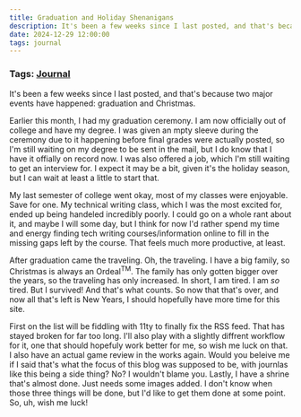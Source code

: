 ```yaml
---
title: Graduation and Holiday Shenanigans
description: It's been a few weeks since I last posted, and that's because two major events have happened graduation and Christmas.
date: 2024-12-29 12:00:00
tags: journal
---
```

### Tags: [Journal](/blog/tag/journal)
It's been a few weeks since I last posted, and that's because two major events have happened: graduation and Christmas.

Earlier this month, I had my graduation ceremony. I am now officially out of college and have my degree. I was given an mpty sleeve during the ceremony due to it happening before final grades were actually posted, so I'm still waiting on my degree to be sent in the mail, but I do know that I have it offially on record now. I was also offered a job, which I'm still waiting to get an interview for. I expect it may be a bit, given it's the holiday season, but I can wait at least a little to start that. 

My last semester of college went okay, most of my classes were enjoyable. Save for one. My technical writing class, which I was the most excited for, ended up being handeled incredibly poorly. I could go on a whole rant about it, and maybe I will some day, but I think for now I'd rather spend my time and energy finding tech writing courses/information online to fill in the missing gaps left by the course. That feels much more productive, at least. 

After graduation came the traveling. Oh, the traveling. I have a big family, so Christmas is always an Ordeal<sup>TM</sup>. The family has only gotten bigger over the years, so the traveling has only increased. In short, I am tired. I am *so* tired. But I survived! And that's what counts. So now that that's over, and now all that's left is New Years, I should hopefully have more time for this site. 

First on the list will be fiddling with 11ty to finally fix the RSS feed. That has stayed broken for far too long. I'll also play with a slightly diffrent workflow for it, one that should hopefuly work better for me, so wish me luck on that. I also have an actual game review in the works again. Would you beleive me if I said that's what the focus of this blog was supposed to be, with journlas like this being a side thing? No? I wouldn't blame you. Lastly, I have a shrine that's almost done. Just needs some images added. I don't know when those three things will be done, but I'd like to get them done at some point. So, uh, wish me luck!
